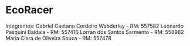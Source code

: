 # EcoRacer

Integrantes:
    Gabriel Caetano Cordeiro Wabderley - RM: 557582
    Leonardo Pasquini Baldaia - RM: 557416
    Lorran dos Santos Sarmento - RM: 558982
    Maria Clara de Oliveira Souza - RM: 557478